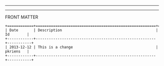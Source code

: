 ___
___



   FRONT MATTER
   
   
   
    +============+=======================================================+===========+
    | Date       | Description                                           | Id        |
    +------------+-------------------------------------------------------+-----------+
    | 2013-12-12 | This is a change                                      | pkriens   |
    +------------+-------------------------------------------------------+-----------+

    